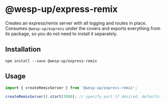 # @wesp-up/express-remix

Creates an express/remix server with all logging and routes in place. Consumes `@wesp-up/express` under the covers and exports everything from its package, so you do not need to install it separately.

## Installation

```shell
npm install --save @wesp-up/express-remix
```

## Usage

```typescript
import { createRemixServer } from '@wesp-up/express-remix';

createRemixServer().start(3000); // specify port if desired, defaults to 80
```
